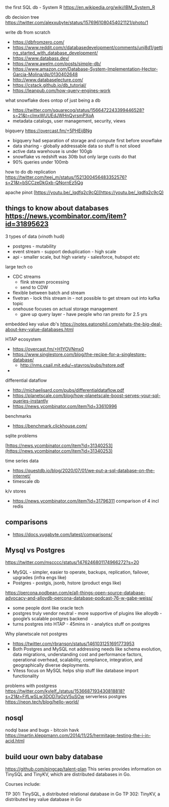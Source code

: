 the first SQL db - System R https://en.wikipedia.org/wiki/IBM_System_R

db decision tree https://twitter.com/alexxubyte/status/1576961080454021121/photo/1


write db from scratch
- https://dbfromzero.com/
- https://www.reddit.com/r/databasedevelopment/comments/unj8d1/getting_started_with_database_development/
- https://www.databass.dev/
- https://www.awelm.com/posts/simple-db/
- https://www.amazon.com/Database-System-Implementation-Hector-Garcia-Molina/dp/0130402648
- http://www.databaselecture.com/
- https://cstack.github.io/db_tutorial/
- https://leanpub.com/how-query-engines-work

what snowflake does ontop of just being a db
- https://twitter.com/squarecog/status/1566472243399446528?s=21&t=cImxWUUEdJWHnQyrsmPXoA
- metadata catalogs, user management, security, views


bigquery https://overcast.fm/+5PHEijBNg 
- bigquery had separation of storage and compute first before snowflake
- data sharing - globally addressable data so stuff is not siloed
- active data warehouse is under 100gb
- snowflake vs redshift was 30tb but only large custs do that
- 90% queries under 100mb

how to do db replication https://twitter.com/teej_m/status/1521300456483352576?s=21&t=bSCCzeDkGxb-QNornEz5Qg

apache pinot [https://youtu.be/_lqdfq2c9cQ](https://youtu.be/_lqdfq2c9cQ)

things to know about databases https://news.ycombinator.com/item?id=31895623
- 


3 types of data (vinoth hudi)
- postgres - mutability
- event stream - support deduplication - high scale
- api - smaller scale, but high variety - salesforce, hubspot etc


large tech co
- CDC streams 
	- flink stream processing
	- send to CDW
- flexible between batch and stream
- fivetran - lock this stream in - not possible to get stream out into kafka topic
- onehouse focuses on actual storage management
	- gave up query layer - have people who ran presto for 2.5 yrs





embedded key value db's
https://notes.eatonphil.com/whats-the-big-deal-about-key-value-databases.html


HTAP ecosystem
- https://overcast.fm/+H1YOVNmx0
- https://www.singlestore.com/blog/the-recipe-for-a-singlestore-database/
	- http://nms.csail.mit.edu/~stavros/pubs/hstore.pdf
- 
differential dataflow
- http://michaelisard.com/pubs/differentialdataflow.pdf
- https://planetscale.com/blog/how-planetscale-boost-serves-your-sql-queries-instantly
- https://news.ycombinator.com/item?id=33610996

benchmarks
- https://benchmark.clickhouse.com/


sqlite problems

[https://news.ycombinator.com/item?id=31340253](https://news.ycombinator.com/item?id=31340253)


time series data
- https://questdb.io/blog/2020/07/01/we-put-a-sql-database-on-the-internet/
- timescale db


k/v stores 
- https://news.ycombinator.com/item?id=31796311 comparison of 4 incl redis


## comparisons
- https://docs.yugabyte.com/latest/comparisons/


## Mysql vs Postgres
https://twitter.com/mscccc/status/1476246801174966272?s=20
- MySQL - simpler, easier to operate, backups, replication, failover, upgrades (infra engs like)
- Postgres - postgis, jsonb, hstore (product engs like)

https://percona.podbean.com/e/all-things-open-source-database-advocacy-and-alloydb-percona-database-podcast-76-w-gabe-weiss/
- some people dont like oracle tech
- postgres truly vendor neutral  - more supportive of plugins like alloydb - google’s scalable postgres backend
-  turns postgres into HTAP - 45mins in - analytics stuff on postgres

Why planetscale not postgres
- https://twitter.com/rbranson/status/1461031251691773953
- Both Postgres and MySQL not addressing needs like schema evolution, data migrations, understanding cost and performance factors, operational overhead, scalability, compliance, integration, and geographically diverse deployments.
- Vitess focus on MySQL helps ship stuff like database import functionality

problems with postgress
https://twitter.com/kylelf_/status/1536687193430818818?s=21&t=FifLwSLw3DOD7qOzV5uSOw
serverless postgres https://neon.tech/blog/hello-world/


## nosql

nodql base and bugs - bitcoin havk https://martin.kleppmann.com/2014/11/25/hermitage-testing-the-i-in-acid.html


## build uour own baby database

https://github.com/pingcap/talent-plan
This series provides information on TinySQL and TinyKV, which are distributed databases in Go.

Courses include:

TP 301: TinySQL, a distributed relational database in Go
TP 302: TinyKV, a distributed key value database in Go